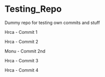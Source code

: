 # Testing_Repo
Dummy repo for testing own commits and stuff

Hrca - Commit 1

Hrca - Commit 2


Monu - Commit 2nd

Hrca - Commit 3

Hrca - Commit 4